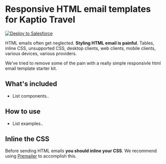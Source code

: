 # Responsive HTML email templates for Kaptio Travel

[![Deploy to Salesforce](https://raw.githubusercontent.com/afawcett/githubsfdeploy/master/src/main/webapp/resources/img/deploy.png)](https://githubsfdeploy.herokuapp.com?owner=Kaptio&repo=responsive-html-email-templates)

HTML emails often get neglected. **Styling HTML email is painful**. Tables, inline CSS, unsupported CSS, desktop clients, web clients, mobile clients, various devices, various providers.

We’ve tried to remove some of the pain with a really simple responsivle html email template starter kit.

## What's included
* List components..

## How to use
* List examples..

## Inline the CSS
Before sending HTML emails **you should inline your CSS**.
We recommend using [Premailer](http://premailer.dialect.ca/) to accomplish this.
